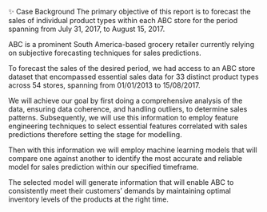 ✨ Case Background
The primary objective of this report is to forecast the sales of individual product types within each ABC store for the period spanning from July 31, 2017, to August 15, 2017.

ABC is a prominent South America-based grocery retailer currently relying on subjective forecasting techniques for sales predictions.

To forecast the sales of the desired period, we had access to an ABC store dataset that encompassed essential sales data for 33 distinct product types across 54 stores, spanning from
01/01/2013 to 15/08/2017.

We will achieve our goal by first doing a comprehensive analysis of the data, ensuring data coherence, and handling outliers, to determine sales patterns. Subsequently, we will use this information to employ feature engineering techniques to select essential features
correlated with sales predictions therefore setting the stage for modelling.

Then with this information we will employ machine learning models that will compare one against another to identify the most accurate and reliable model for sales prediction within our specified timeframe. 

The selected model will generate information that will enable ABC to consistently meet their customers’ demands by maintaining optimal inventory levels of the products at the right time.
